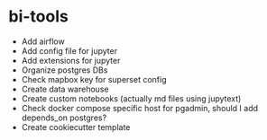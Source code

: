 
# bi-tools

- Add airflow
- Add config file for jupyter
- Add extensions for jupyter
- Organize postgres DBs
- Check mapbox key for superset config
- Create data warehouse
- Create custom notebooks (actually md files using jupytext)
- Check docker compose specific host for pgadmin, should I add depends_on postgres?
- Create cookiecutter template
